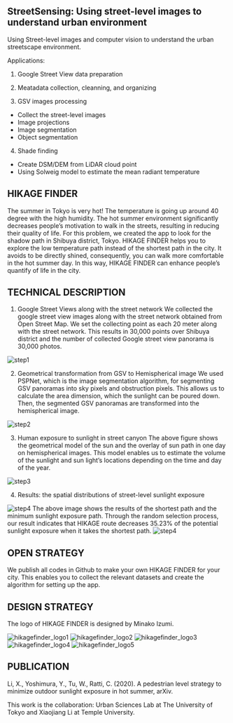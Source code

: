 
## StreetSensing: Using street-level images to understand urban environment

Using Street-level images and computer vision to understand the urban streetscape environment.

Applications: 

1. Google Street View data preparation

2. Meatadata collection, cleanning, and organizing

3. GSV images processing
- Collect the street-level images
- Image projections
- Image segmentation
- Object segmentation

4. Shade finding
- Create DSM/DEM from LiDAR cloud point
- Using Solweig model to estimate the mean radiant temperature


## HIKAGE FINDER
The summer in Tokyo is very hot! The temperature is going up around 40 degree with the high humidity. The hot summer environment significantly decreases people’s motivation to walk in the streets, resulting in reducing their quality of life. For this problem, we created the app to look for the shadow path in Shibuya district, Tokyo. HIKAGE FINDER helps you to explore the low temperature path instead of the shortest path in the city. It avoids to be directly shined, consequently, you can walk more comfortable in the hot summer day. In this way, HIKAGE FINDER can enhance people’s quantify of life in the city.

## TECHNICAL DESCRIPTION

1. Google Street Views along with the street network
We collected the google street view images along with the street network obtained from Open Street Map. We set the collecting point as each 20 meter along with the street network. This results in 30,000 points over Shibuya district and the number of collected Google street view panorama is 30,000 photos.

![step1](images/step1.png)

2. Geometrical transformation from GSV to Hemispherical image
We used PSPNet, which is the image segmentation algorithm, for segmenting GSV panoramas into sky pixels and obstruction pixels. This allows us to calculate the area dimension, which the sunlight can be poured down. Then, the segmented GSV panoramas are transformed into the hemispherical image.

![step2](images/step2.png)

3. Human exposure to sunlight in street canyon
The above figure shows the geometrical model of the sun and the overlay of sun path in one day on hemispherical images. This model enables us to estimate the volume of the sunlight and sun light’s locations depending on the time and day of the year.

![step3](images/step3.png)

4. Results: the spatial distributions of street-level sunlight exposure

![step4](images/step4.png)
The above image shows the results of the shortest path and the minimum sunlight exposure path. Through the random selection process, our result indicates that HIKAGE route decreases 35.23% of the potential sunlight exposure when it takes the shortest path.
![step4](images/step4-2.png)

## OPEN STRATEGY

We publish all codes in Github to make your own HIKAGE FINDER for your city. This enables you to collect the relevant datasets and create the algorithm for setting up the app.

## DESIGN STRATEGY

The logo of HIKAGE FINDER is designed by Minako Izumi.

![hikagefinder_logo1](images/hikagefinder_logo1.png)
![hikagefinder_logo2](images/hikagefinder_logo2.png)
![hikagefinder_logo3](images/hikagefinder_logo3.png)
![hikagefinder_logo4](images/hikagefinder_logo4.png)
![hikagefinder_logo5](images/hikagefinder_logo5.png)


## PUBLICATION

Li, X., Yoshimura, Y., Tu, W., Ratti, C. (2020). A pedestrian level strategy to minimize outdoor sunlight exposure in hot summer, arXiv.

This work is the collaboration: Urban Sciences Lab at The University of Tokyo and Xiaojiang Li at Temple University.
